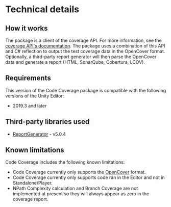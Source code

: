 # Technical details

## How it works

The package is a client of the coverage API. For more information, see the [coverage API's documentation](https://docs.unity3d.com/ScriptReference/TestTools.Coverage.html). The package uses a combination of this API and C# reflection to output the test coverage data in the OpenCover format. Optionally, a third-party report generator will then parse the OpenCover data and generate a report (HTML, SonarQube, Cobertura, LCOV).

## Requirements

This version of the Code Coverage package is compatible with the following versions of the Unity Editor:

* 2019.3 and later

## Third-party libraries used

* [ReportGenerator](https://github.com/danielpalme/ReportGenerator) - v5.0.4

## Known limitations

Code Coverage includes the following known limitations:

* Code Coverage currently only supports the [OpenCover](https://github.com/OpenCover/opencover) format.
* Code Coverage currently only supports code ran in the Editor and not in Standalone/Player.
* NPath Complexity calculation and Branch Coverage are not implemented at present so they will always appear as zero in the coverage report.